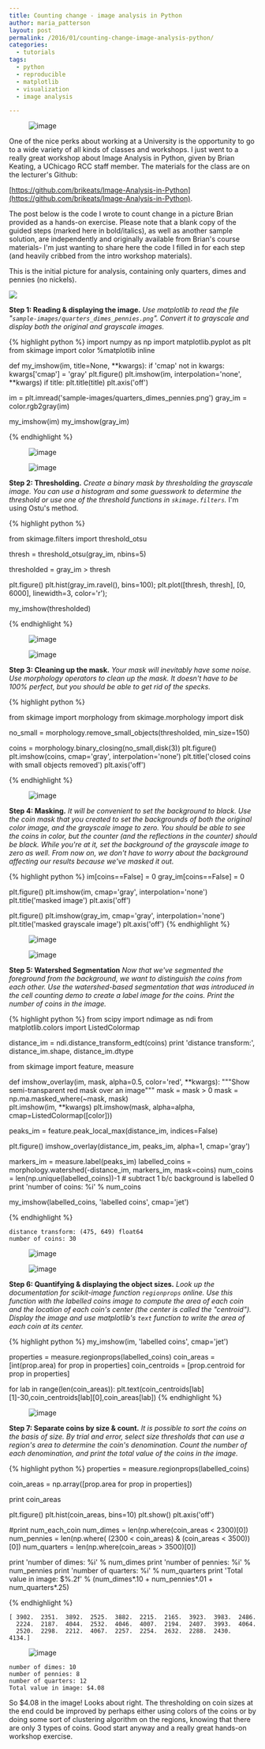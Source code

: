 ```yaml
---
title: Counting change - image analysis in Python
author: maria_patterson
layout: post
permalink: /2016/01/counting-change-image-analysis-python/
categories:
  - tutorials
tags:
  - python
  - reproducible
  - matplotlib
  - visualization
  - image analysis

---
```


<figure>
        <img src="{{site.url}}/images/coins_9_2.png" alt="image">
</figure>
One of the nice perks about working at a University is the opportunity to go to a wide variety
of all kinds of classes and workshops. I
just went to a really great workshop about Image Analysis in Python, given
by Brian Keating, a UChicago RCC staff member. The materials for the class are on the lecturer's Github:

[https://github.com/brikeats/Image-Analysis-in-Python](https://github.com/brikeats/Image-Analysis-in-Python).

The post below is the code I wrote to count change in a picture Brian provided as a hands-on
exercise.  Please note that a blank copy of the guided steps (marked here in bold/italics),
as well as another sample solution, are
independently and originally available from
Brian's course materials- I'm just wanting to share here the code I filled in
for each step (and heavily cribbed from the intro workshop materials).

This is the initial picture for analysis, containing only quarters, dimes and pennies (no nickels).

<img src='{{site.url}}/images/quarters_dimes_pennies.png'>


**Step 1: Reading & displaying the image.** *Use matplotlib to read the file "`sample-images/quarters_dimes_pennies.png`". Convert it to grayscale and display both the original and grayscale images.*

<!--more-->

{% highlight python %}
import numpy as np
import matplotlib.pyplot as plt
from skimage import color
%matplotlib inline

def my_imshow(im, title=None, **kwargs):
    if 'cmap' not in kwargs:
        kwargs['cmap'] = 'gray'
    plt.figure()
    plt.imshow(im, interpolation='none', **kwargs)
    if title:
        plt.title(title)
    plt.axis('off')

im = plt.imread('sample-images/quarters_dimes_pennies.png')
gray_im = color.rgb2gray(im)

my_imshow(im)
my_imshow(gray_im)

{% endhighlight %}

<figure>
<img src="{{site.url}}/images/coins_1_1.png" alt="image">
</figure>

<figure>
<img src="{{site.url}}/images/coins_1_2.png" alt="image">
</figure>



**Step 2: Thresholding.** *Create a binary mask by thresholding the grayscale image.
You can use a histogram and some guesswork to determine the threshold or use one of the threshold functions in `skimage.filters`.*  I'm using Ostu's method.

{% highlight python %}

from skimage.filters import threshold_otsu

thresh = threshold_otsu(gray_im, nbins=5)

thresholded = gray_im > thresh

plt.figure()
plt.hist(gray_im.ravel(), bins=100);
plt.plot([thresh, thresh], [0, 6000], linewidth=3, color='r');

my_imshow(thresholded)

{% endhighlight %}

<figure>
        <img src="{{site.url}}/images/coins_3_0.png" alt="image">
</figure>

<figure>
        <img src="{{site.url}}/images/coins_3_1.png" alt="image">
</figure>



**Step 3: Cleaning up the mask.** *Your mask will inevitably have some noise. Use morphology operators to clean up the mask. It doesn't have to be 100% perfect, but you should be able to get rid of the specks.*

{% highlight python %}

from skimage import morphology
from skimage.morphology import disk

no_small = morphology.remove_small_objects(thresholded, min_size=150)

coins = morphology.binary_closing(no_small,disk(3))
plt.figure()
plt.imshow(coins, cmap='gray', interpolation='none')
plt.title('closed coins with small objects removed')
plt.axis('off')

{% endhighlight %}

<figure>
        <img src="{{site.url}}/images/coins_5_1.png" alt="image">
</figure>



**Step 4: Masking.** *It will be convenient to set the background to black. Use the coin mask that you created to set the backgrounds of both the original color image, and the grayscale image to zero.
You should be able to see the coins in color, but the counter (and the reflections in the counter) should be black. While you're at it, set the background of the grayscale image to zero as well. From now on, we don't have to worry about the background affecting our results because we've masked it out.*

{% highlight python %}
im[coins==False] = 0
gray_im[coins==False] = 0


plt.figure()
plt.imshow(im, cmap='gray', interpolation='none')
plt.title('masked image')
plt.axis('off')

plt.figure()
plt.imshow(gray_im, cmap='gray', interpolation='none')
plt.title('masked grayscale image')
plt.axis('off')
{% endhighlight %}


<figure>
        <img src="{{site.url}}/images/coins_7_1.png" alt="image">
</figure>

<figure>
        <img src="{{site.url}}/images/coins_7_2.png" alt="image">
</figure>




**Step 5: Watershed Segmentation** *Now that we've segmented the foreground from the background, we want to distinguish the coins from each other.
 Use the watershed-based segmentation that was introduced in the cell counting demo to create a label image for the coins. Print the number of coins in the image.*


{% highlight python %}
from scipy import ndimage as ndi
from matplotlib.colors import ListedColormap

distance_im = ndi.distance_transform_edt(coins)
print 'distance transform:', distance_im.shape, distance_im.dtype

from skimage import feature, measure

def imshow_overlay(im, mask, alpha=0.5, color='red', **kwargs):
    """Show semi-transparent red mask over an image"""
    mask = mask > 0
    mask = np.ma.masked_where(~mask, mask)        
    plt.imshow(im, **kwargs)
    plt.imshow(mask, alpha=alpha, cmap=ListedColormap([color]))


peaks_im = feature.peak_local_max(distance_im, indices=False)

plt.figure()
imshow_overlay(distance_im, peaks_im, alpha=1, cmap='gray')

markers_im = measure.label(peaks_im)
labelled_coins = morphology.watershed(-distance_im, markers_im, mask=coins)
num_coins = len(np.unique(labelled_coins))-1  # subtract 1 b/c background is labelled 0
print 'number of coins: %i' % num_coins

my_imshow(labelled_coins, 'labelled coins', cmap='jet')

{% endhighlight %}

    distance transform: (475, 649) float64
    number of coins: 30


<figure>
        <img src="{{site.url}}/images/coins_9_1.png" alt="image">
</figure>

<figure>
        <img src="{{site.url}}/images/coins_9_2.png" alt="image">
</figure>

**Step 6: Quantifying & displaying the object sizes.** *Look up the documentation for scikit-image function `regionprops` online. Use this function with the labelled coins image to compute the area of each coin and the location of each coin's center (the center is called the "centroid"). Display the image and use matplotlib's `text` function to write the area of each coin at its center.*


{% highlight python %}
my_imshow(im, 'labelled coins', cmap='jet')

properties = measure.regionprops(labelled_coins)
coin_areas = [int(prop.area) for prop in properties]
coin_centroids = [prop.centroid for prop in properties]

for lab in range(len(coin_areas)):
    plt.text(coin_centroids[lab][1]-30,coin_centroids[lab][0],coin_areas[lab])
{% endhighlight %}


<figure>
        <img src="{{site.url}}/images/coins_11_0.png" alt="image">
</figure>


**Step 7: Separate coins by size & count.** *It is possible to sort the coins on the basis of size. By trial and error, select size thresholds that can use a region's area to determine the coin's denomination. Count the number of each denomination, and print the total value of the coins in the image.*


{% highlight python %}
properties = measure.regionprops(labelled_coins)

coin_areas = np.array([prop.area for prop in properties])

print coin_areas

plt.figure()
plt.hist(coin_areas, bins=10)
plt.show()
plt.axis('off')

#print num_each_coin
num_dimes = len(np.where(coin_areas < 2300)[0])
num_pennies = len(np.where( (2300 < coin_areas) & (coin_areas < 3500))[0])
num_quarters = len(np.where(coin_areas > 3500)[0])

print 'number of dimes: %i' % num_dimes
print 'number of pennies: %i' % num_pennies
print 'number of quarters: %i' % num_quarters
print 'Total value in image: $%.2f' % (num_dimes*.10 + num_pennies*.01 + num_quarters*.25)

{% endhighlight %}


    [ 3902.  2351.  3892.  2525.  3882.  2215.  2165.  3923.  3983.  2486.
      2224.  2187.  4044.  2532.  4046.  4007.  2194.  2407.  3993.  4064.
      2520.  2298.  2212.  4067.  2257.  2254.  2632.  2288.  2430.  4134.]

<figure>
        <img src="{{site.url}}/images/coins_13_1.png" alt="image">
</figure>


    number of dimes: 10
    number of pennies: 8
    number of quarters: 12
    Total value in image: $4.08

So $4.08 in the image!  Looks about right.  The thresholding on coin sizes at the end could be
improved by perhaps either using colors of the coins or by doing some sort of clustering algorithm
on the regions, knowing that there are only 3 types of coins.  Good start anyway and a really great
hands-on workshop exercise.
